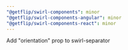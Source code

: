 ```yaml
---
"@getflip/swirl-components": minor
"@getflip/swirl-components-angular": minor
"@getflip/swirl-components-react": minor
---
```


Add "orientation" prop to swirl-separator
